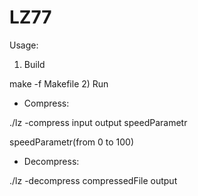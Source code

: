 # LZ77
Usage:
1) Build

make -f Makefile
2) Run
 - Compress:
 
./lz -compress input output speedParametr

speedParametr(from 0 to 100)
 - Decompress:
 
./lz -decompress compressedFile output
